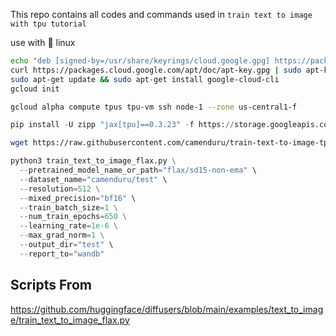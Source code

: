 This repo contains all codes and commands used in `train text to image with tpu tutorial`


use with 🐧 linux

```sh
echo "deb [signed-by=/usr/share/keyrings/cloud.google.gpg] https://packages.cloud.google.com/apt cloud-sdk main" | sudo tee -a /etc/apt/sources.list.d/google-cloud-sdk.list
curl https://packages.cloud.google.com/apt/doc/apt-key.gpg | sudo apt-key --keyring /usr/share/keyrings/cloud.google.gpg add -
sudo apt-get update && sudo apt-get install google-cloud-cli
gcloud init
```

```sh
gcloud alpha compute tpus tpu-vm ssh node-1 --zone us-central1-f
```

```py
pip install -U zipp "jax[tpu]==0.3.23" -f https://storage.googleapis.com/jax-releases/libtpu_releases.html packaging flax numpy diffusers transformers piexif fold_to_ascii discord ftfy dill urllib3 datasets importlib-metadata accelerate OmegaConf wandb optax torch torchvision modelcards pytorch_lightning protobuf==3.20.* tensorboard markupsafe==2.0.1
```

```sh
wget https://raw.githubusercontent.com/camenduru/train-text-to-image-tpu-tutorial/main/train_text_to_image_flax.py
```

```py
python3 train_text_to_image_flax.py \
  --pretrained_model_name_or_path="flax/sd15-non-ema" \
  --dataset_name="camenduru/test" \
  --resolution=512 \
  --mixed_precision="bf16" \
  --train_batch_size=1 \
  --num_train_epochs=650 \
  --learning_rate=1e-6 \
  --max_grad_norm=1 \
  --output_dir="test" \
  --report_to="wandb"
```

## Scripts From 
https://github.com/huggingface/diffusers/blob/main/examples/text_to_image/train_text_to_image_flax.py

